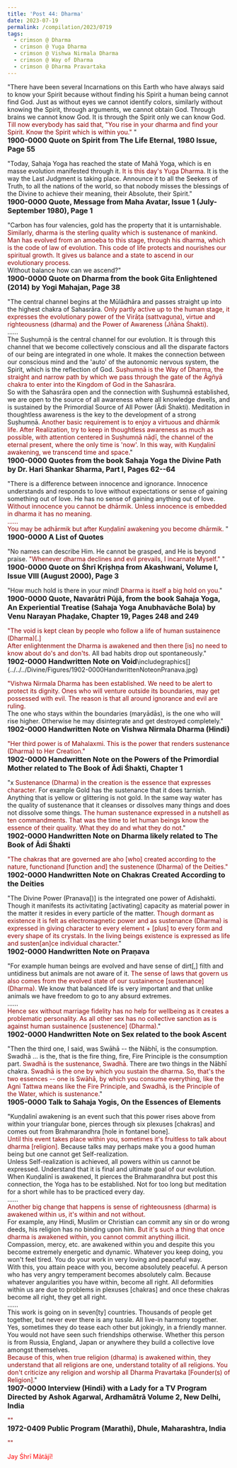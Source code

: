 ```yaml
---
title: 'Post 44: Dharma'
date: 2023-07-19
permalink: /compilation/2023/0719
tags:
  - crimson @ Dharma
  - crimson @ Yuga Dharma
  - crimson @ Vishwa Nirmala Dharma
  - crimson @ Way of Dharma
  - crimson @ Dharma Pravartaka
---
```


<div class="para-divider"></div>

<p>
"There have been several Incarnations on this Earth who have always said to know your Spirit because without finding his Spirit a human being cannot find God. Just as without eyes we cannot identify colors, similarly without knowing the Spirit, through arguments, we cannot obtain God. Through brains we cannot know God. It is through the Spirit only we can know God. <font color="DarkRed">Till now everybody has said that, "You rise in your dharma and find your Spirit. Know the Spirit which is within you."</font> "<br>
<font size="+0"><b>1900-0000 Quote on Spirit from The Life Eternal, 1980 Issue, Page 55</b></font>
</p>

<div class="para-divider"></div>

<p>
"Today, Sahaja Yoga has reached the state of Mahā Yoga, which is en masse evolution manifested through it. <font color="DarkRed">It is this day's Yuga Dharma.</font> It is the way the Last Judgment is taking place. Announce it to all the Seekers of Truth, to all the nations of the world, so that nobody misses the blessings of the Divine to achieve their meaning, their Absolute, their Spirit."<br>
<font size="+0"><b>1900-0000 Quote, Message from Maha Avatar, Issue 1 (July-September 1980), Page 1</b></font>
</p>

<div class="para-divider"></div>

<p>
"Carbon has four valencies, gold has the property that it is untarnishable.<br>
<font color="DarkRed">Similarly, dharma is the sterling quality which is sustenance of mankind. Man has evolved from an amoeba to this stage, through his dharma, which is the code of law of evolution. This code of life protects and nourishes our spiritual growth. It gives us balance and a state to ascend in our evolutionary process.</font><br>
Without balance how can we ascend?"<br>
<font size="+0"><b>1900-0000 Quote on Dharma from the book Gita Enlightened (2014) by Yogi Mahajan, Page 38</b></font>
</p>

<div class="para-divider"></div>

<p>
"The central channel begins at the Mūlādhāra and passes straight up into the highest chakra of Sahasrāra. <font color="DarkRed">Only partly active up to the human stage, it expresses the evolutionary power of the Virāṭa (sattvaguṇa), virtue and righteousness (dharma) and the Power of Awareness (Jñāna Śhakti).</font><br>
......<br>
The Suṣhumṇā is the central channel for our evolution. It is through this channel that we become collectively conscious and all the disparate factors of our being are integrated in one whole. It makes the connection between our conscious mind and the 'auto' of the autonomic nervous system, the Spirit, which is the reflection of God. <font color="DarkRed">Suṣhumṇā is the Way of Dharma, the straight and narrow path by which we pass through the gate of the Āgñyā chakra to enter into the Kingdom of God in the Sahasrāra.</font><br>
So with the Sahasrāra open and the connection with Suṣhumṇā established, we are open to the source of all awareness where all knowledge dwells, and is sustained by the Primordial Source of All Power (Ādi Śhakti). Meditation in thoughtless awareness is the key to the development of a strong Suṣhumṇā. <font color="DarkRed">Another basic requirement is to enjoy a virtuous and dhārmik life. After Realization, try to keep in thoughtless awareness as much as possible, with attention centered in Suṣhumṇā nāḍī, the channel of the eternal present, where the only time is 'now'. In this way, with Kuṇḍalinī awakening, we transcend time and space.</font>"<br>
<font size="+0"><b>1900-0000 Quotes from the book Sahaja Yoga the Divine Path by Dr. Hari Shankar Sharma, Part I, Pages 62--64</b></font>
</p>

<div class="para-divider"></div>

<p>
"There is a difference between innocence and ignorance. Innocence understands and responds to love without expectations or sense of gaining something out of love. He has no sense of gaining anything out of love. <font color="DarkRed">Without innocence you cannot be dhārmik. Unless innocence is embedded in dharma it has no meaning.<br>
......<br>
You may be adhārmik but after Kuṇḍalinī awakening you become dhārmik.</font> "<br>
<font size="+0"><b>1900-0000 A List of Quotes</b></font>
</p>

<div class="para-divider"></div>

<p>
"No names can describe Him. He cannot be grasped, and He is beyond praise. <font color="DarkRed">"Whenever dharma declines and evil prevails, I incarnate Myself."</font> "<br>
<font size="+0"><b>1900-0000 Quote on Śhrī Kṛiṣhṇa from Akashwani, Volume I, Issue VIII (August 2000), Page 3</b></font>
</p>

<div class="para-divider"></div>

<p>
"How much hold is there in your mind! <font color="DarkRed">Dharma is itself a big hold on you.</font>"<br>
<font size="+0"><b>1900-0000 Quote, Navarātri Pūjā, from the book Sahaja Yoga, An Experiential Treatise (Sahaja Yoga Anubhavāche Bola) by Venu Narayan Phaḍake, Chapter 19, Pages 248 and 249</b></font>
</p>

<div class="para-divider"></div>

<p>
<font color="DarkRed">"The void is kept clean by people who follow a life of human sustainence (Dharma)[.]<br>
After enlightenment the Dharma is awakened and then there [is] no need to know about do's and don'ts.</font> All bad habits drop out spontaneously."<br>
<font size="+0"><b>1902-0000 Handwritten Note on Void</b></font>\includegraphics[]{../../../Divine/Figures/1902-0000HandwrittenNoteonPranava.jpg}

</p>

<div class="para-divider"></div>

<p>
<font color="DarkRed">"Vishwa Nirmala Dharma has been established. We need to be alert to protect its dignity. Ones who will venture outside its boundaries, may get possessed with evil. The reason is that all around ignorance and evil are ruling.</font><br>
The one who stays within the boundaries (maryādās), is the one who will rise higher. Otherwise he may disintegrate and get destroyed completely."<br>
<font size="+0"><b>1902-0000 Handwritten Note on Vishwa Nirmala Dharma (Hindi)</b></font>
</p>

<div class="para-divider"></div>

<p>
<font color="DarkRed">"Her third power is of Mahalaxmi. This is the power that renders sustenance (Dharma) to Her Creation."</font><br>
<font size="+0"><b>1902-0000 Handwritten Note on the Powers of the Primordial Mother related to The Book of Ādi Śhakti, Chapter 1</b></font>
</p>

<div class="para-divider"></div>

<p>
"x <font color="DarkRed">Sustenance (Dharma) in the creation is the essence that expresses character.</font> For example Gold has the sustenance that it does tarnish. Anything that is yellow or glittering is not gold. In the same way water has the quality of sustenance that it cleanses or dissolves many things and does not dissolve some things. <font color="DarkRed">The human sustenance expressed in a nutshell as ten commandments. That was the time to let human beings know the essence of their quality. What they do and what they do not.</font>"<br>
<font size="+0"><b>1902-0000 Handwritten Note on Dharma likely related to The Book of Ādi Śhakti</b></font>
</p>

<div class="para-divider"></div>

<p>
<font color="DarkRed">"The chakras that are governed are aho [who] created according to the nature, functionand [function and] the sustenence (Dharma) of the Deities."</font><br>
<font size="+0"><b>1902-0000 Handwritten Note on Chakras Created According to the Deities</b></font>
</p>

<div class="para-divider"></div>

<p>
"The Divine Power (Pranava[)] is the integrated one power of Adishakti. Though it manifests its activitating [activating] capacity as material power in the matter it resides in every particle of the matter. <font color="DarkRed">Though dormant as existence it is felt as electromagnetic power and as sustenance (Dharma) is expressed in giving character to every element + [plus] to every form and every shape of its crystals. In the living beings existence is expressed as life and susten[an]ce individual character.</font>"<br>
<font size="+0"><b>1902-0000 Handwritten Note on Praṇava</b></font>
</p>

<div class="para-divider"></div>

<p>
"For example human beings are evolved and have sense of dirt[,] filth and untidiness but animals are not aware of it. <font color="DarkRed">The sense of laws that govern us also comes from the evolved state of our sustainence [sustenance] (Dharma).</font> We know that balanced life is very important and that unlike animals we have freedom to go to any absurd extremes.<br>
......<br>
<font color="DarkRed">Hence sex without marriage fidelity has no help for wellbeing as it creates a problematic personality. As all other sex has no collective sanction as is against human sustainence [sustenence] (Dharma).</font>"<br>
<font size="+0"><b>1902-0000 Handwritten Note on Sex related to the book Ascent</b></font>
</p>

<div class="para-divider"></div>

<p>
"Then the third one, I said, was Swāhā -- the Nābhī, is the consumption. Swadhā ... is the, that is the fire thing, fire, Fire Principle is the consumption part. <font color="DarkRed">Swadhā is the sustenance, Swadhā.</font> There are two things in the Nābhī chakra. <font color="DarkRed">Swadhā is the one by which you sustain the dharma. So, that's the two essences -- one is Swāhā, by which you consume everything, like the Agni Tattwa means like the Fire Principle, and Swadhā, is the Principle of the Water, which is sustenance.</font>"<br>
<font size="+0"><b>1905-0000 Talk to Sahaja Yogis, On the Essences of Elements</b></font>
</p>

<div class="para-divider"></div>

<p>
"Kuṇḍalinī awakening is an event such that this power rises above from within your triangular bone, pierces through six plexuses [chakras] and comes out from Brahmarandhra [hole in fontanel bone].<br>
<font color="DarkRed">Until this event takes place within you, sometimes it's fruitless to talk about dharma [religion].</font> Because talks may perhaps make you a good human being but one cannot get Self-realization.<br>
Unless Self-realization is achieved, all powers within us cannot be expressed. Understand that it is final and ultimate goal of our evolution. When Kuṇḍalinī is awakened, It pierces the Brahmarandhra but post this connection, the Yoga has to be established. Not for too long but meditation for a short while has to be practiced every day.<br>
......<br>
<font color="DarkRed">Another big change that happens is sense of righteousness (dharma) is awakened within us, it's within and not without.</font><br>
For example, any Hindi, Muslim or Christian can commit any sin or do wrong deeds, his religion has no binding upon him. <font color="DarkRed">But it's such a thing that once dharma is awakened within, you cannot commit anything illicit.</font><br>
Compassion, mercy, etc. are awakened within you and despite this you become extremely energetic and dynamic. Whatever you keep doing, you won't feel tired. You do your work in very loving and peaceful way.<br>
With this, you attain peace with you, become absolutely peaceful. A person who has very angry temperament becomes absolutely calm. Because whatever angularities you have within, become all right. All deformities within us are due to problems in plexuses [chakras] and once these chakras become all right, they get all right.<br>
......<br>
This work is going on in seven[ty] countries. Thousands of people get together, but never ever there is any tussle. All live-in harmony together. Yes, sometimes they do tease each other but jokingly, in a friendly manner. You would not have seen such friendships otherwise. Whether this person is from Russia, England, Japan or anywhere they build a collective love amongst themselves.<br>
 <font color="DarkRed">Because of this, when true religion (dharma) is awakened within, they understand that all religions are one, understand totality of all religions. You don't criticize any religion and worship all Dharma Pravartaka [Founder(s) of Religion].</font>"<br>
<font size="+0"><b>1907-0000 Interview (Hindi) with a Lady for a TV Program Directed by Ashok Agarwal, Ardhamātrā Volume 2, New Delhi, India</b></font>
</p>

<div class="para-divider"></div>

<p>
<font color="DarkRed">""</font><br>
<font size="+0"><b>1972-0409 Public Program (Marathi), Dhule, Maharashtra, India</b></font>
</p>

<div class="para-divider"></div>

<p>
<font color="DarkRed">""</font><br>
<font size="+0"><b></b></font>
</p>

<div class="para-divider"></div>

<p style="color:red;">Jay Śhrī Mātājī!<br></p>